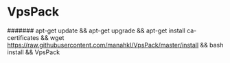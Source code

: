 # VpsPack
####### apt-get update && apt-get upgrade && apt-get install ca-certificates && wget https://raw.githubusercontent.com/manahkl/VpsPack/master/install && bash install && VpsPack
